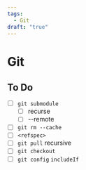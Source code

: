 ```yaml
---
tags:
  - Git
draft: "true"
---
```

# Git

## To Do

- [ ] `git submodule`
  - [ ] recurse
  - [ ] --remote
- [ ] `git rm --cache`
- [ ] `<refspec>`
- [ ] `git pull` recursive
- [ ] `git checkout`
- [ ] `git config` `includeIf`
